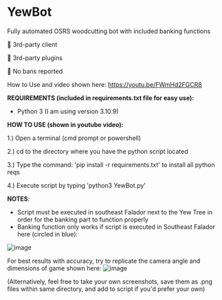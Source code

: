 # YewBot
Fully automated OSRS woodcutting bot with included banking functions



🚫 3rd-party client

🚫 3rd-party plugins

🚫 No bans reported



How to Use and video shown here: https://youtu.be/FWmHd2FGCR8




**REQUIREMENTS (included in requirements.txt file for easy use):**

- Python 3 (I am using version 3.10.9)

**HOW TO USE (shown in youtube video):**

1.) Open a terminal (cmd prompt or powershell)

2.) cd to the directory where you have the python script located

3.) Type the command: 'pip install -r requirements.txt' to install all python reqs

4.) Execute script by typing 'python3 YewBot.py'


**NOTES**:
- Script must be executed in southeast Falador next to the Yew Tree in order for the banking part to function properly
- Banking function only works if script is executed in Southeast Falador here (circled in blue):

![image](https://user-images.githubusercontent.com/33561650/219968282-2b548a4b-6034-47ce-8eac-ba5dbb735231.png)

For best results with accuracy, try to replicate the camera angle and dimensions of game shown here:
![image](https://user-images.githubusercontent.com/33561650/220020647-85a2f16e-2e19-43f4-a0bb-2ff9c09a49f8.png)

(Alternatively, feel free to take your own screenshots, save them as .png files within same directory, and add to script if you'd prefer your own)
